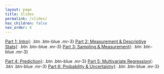 ```yaml
---
layout: page
title: Slides
permalink: /slides/
has_children: false
nav_order: 4
---
```


[Part 1: Intro](https://raw.githubusercontent.com/bayreuth-politics/R24/main/docs/slides/DataR_24_Week1.pdf){: .btn .btn-blue .mr-3}
[Part 2: Measurement & Descriptive Stats](https://raw.githubusercontent.com/bayreuth-politics/R24/main/docs/slides/DataR_24_Week2.pdf){: .btn .btn-blue .mr-3}
[Part 3: Sampling & Measurement](https://raw.githubusercontent.com/bayreuth-politics/R24/main/docs/slides/DataR_24_Week3.pdf){: .btn .btn-blue .mr-3}


[Part 4: Prediction](https://raw.githubusercontent.com/bayreuth-politics/R24/main/docs/slides/DataR_24_Week4.pdf){: .btn .btn-blue .mr-3}
[Part 5: Multivariate Regression](https://raw.githubusercontent.com/bayreuth-politics/R24/main/docs/slides/DataR_24_Week5.pdf){: .btn .btn-blue .mr-3}
[Part 6:  Probability & Uncertainty](https://raw.githubusercontent.com/bayreuth-politics/R24/main/docs/slides/DataR_24_Week6.pdf){: .btn .btn-blue .mr-3}


[comment]: <> ([Part 2: Measurement & Descriptive Stats] https://github.com/bayreuth-politics/R24/blob/6c48652a26ab0ad890107cc351e099126718a880/docs/slides/DataR_24_Week1.pdf{: .btn .btn-blue .mr-3})


[comment]: <> ([Part 3: Bivariate Regressions]https://github.com/bayreuth-politics/R/raw/gh-pages/docs/slides/Data_Analysis_in_R_Bayreuth_24_Part3.pdf{: .btn .btn-blue .mr-3})


[comment]: <> ([Part 4: Multivariate Regressions]https://github.com/bayreuth-politics/R/raw/gh-pages/docs/slides/Data_Analysis_in_R_Bayreuth_24_Part4.pdf{: .btn .btn-blue .mr-3})


[comment]: <> ([Part 5: Probability & Uncertainty]https://github.com/bayreuth-politics/R/raw/gh-pages/docs/slides/Data_Analysis_in_R_Bayreuth_24_Part5.pdf{: .btn .btn-blue .mr-3})


[comment]: <> ([Part 6: Hypothesis Testing]https://github.com/bayreuth-politics/R/raw/gh-pages/docs/slides/Data_Analysis_in_R_Bayreuth_24_Part6.pdf{: .btn .btn-blue .mr-3})


[comment]: <> ([Part 7: OLS Assumptions & Limits]https://github.com/bayreuth-politics/R/raw/gh-pages/docs/slides/Data_Analysis_in_R_Bayreuth_24_Part7.pdf{: .btn .btn-blue .mr-3})


[comment]: <> ([Part 8: Interactions & Non-Linearity]https://github.com/bayreuth-politics/R/raw/gh-pages/docs/slides/Data_Analysis_in_R_Bayreuth_24_Part8.pdf{: .btn .btn-blue .mr-3})
